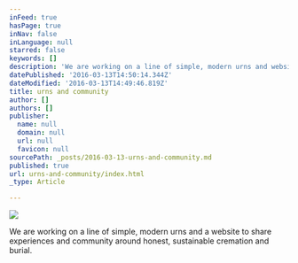 ```yaml
---
inFeed: true
hasPage: true
inNav: false
inLanguage: null
starred: false
keywords: []
description: 'We are working on a line of simple, modern urns and website to share experiences and community around honest, sustainable cremation and burial.'
datePublished: '2016-03-13T14:50:14.344Z'
dateModified: '2016-03-13T14:49:46.819Z'
title: urns and community
author: []
authors: []
publisher:
  name: null
  domain: null
  url: null
  favicon: null
sourcePath: _posts/2016-03-13-urns-and-community.md
published: true
url: urns-and-community/index.html
_type: Article

---
```

![](https://the-grid-user-content.s3-us-west-2.amazonaws.com/1d8211a5-fed2-45b8-ac10-5816c7473707.jpg)

We are working on a line of simple, modern urns and a website to share experiences and community around honest, sustainable cremation and burial.